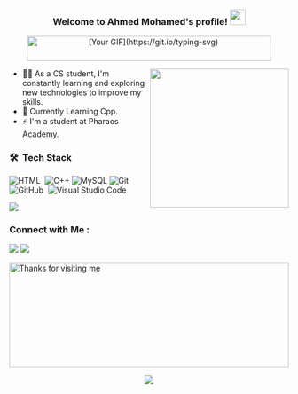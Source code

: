 <h3 align="center">
  Welcome to Ahmed Mohamed's profile!
  <img src="https://media.giphy.com/media/hvRJCLFzcasrR4ia7z/giphy.gif" width="28">
</h3>

<p align="center">
  <a href="https://github.com/DenverCoder1/readme-typing-svg">
    <img src="https://readme-typing-svg.herokuapp.com?font=Autour+One&duration=4500&pause=1000&color=F70000&width=435&lines=I'm+a+Computer+Science+Student+" alt="[Your GIF](https://git.io/typing-svg)" width="440" height="45">
  </a>
</p>

<img width="250" align="right" src="https://c.tenor.com/_DOBjnGspYAAAAAM/code-coding.gif">


- 👨‍💻 As a CS student, I'm constantly learning and exploring new technologies to improve my skills.
- 🏢 Currently Learning Cpp.
- ⚡ I'm a student at Pharaos Academy.


### 🛠 &nbsp;Tech Stack


![HTML](https://img.shields.io/badge/-HTML-05122A?style=flat&logo=HTML5)&nbsp;
![C++](https://img.shields.io/badge/C++-05122A.svg?style=flat&logo=c%2B%2B)
![MySQL](https://img.shields.io/badge/-MySQL-05122A?style=flat-square&logo=mysql)
![Git](https://img.shields.io/badge/-Git-05122A?style=flat&logo=git)&nbsp;
![GitHub](https://img.shields.io/badge/-GitHub-05122A?style=flat&logo=github)&nbsp;
![Visual Studio Code](https://img.shields.io/badge/-Visual%20Studio%20Code-05122A?style=flat&logo=visual-studio-code&logoColor=007ACC)&nbsp;

<img src = https://www.codewars.com/users/AhmedMohamed-1/badges/large/>

### Connect with Me :

<a href="https://www.linkedin.com/in/ahmed-mohamed-0a6086285/" target="_blank"><img src="https://img.shields.io/badge/-Ahmed%20Mohamed-0077B5?style=for-the-badge&logo=linkedin&logoColor=white"/></a>
<a href="mailto:Ahmedmohamed.a5562@gmail.com" target="_blank"><img src="https://img.shields.io/badge/-Ahmed%20Mohamed-0077B5?style=for-the-badge&logo=gmail&logoColor=white"/></a>


<img height="190" alt="Thanks for visiting me" width="100%" src="https://raw.githubusercontent.com/BrunnerLivio/brunnerlivio/master/images/marquee.svg" />
<p align="center">
  <img src="https://capsule-render.vercel.app/api?type=waving&color=gradient&height=60&section=footer&width=100"/>
</p>

